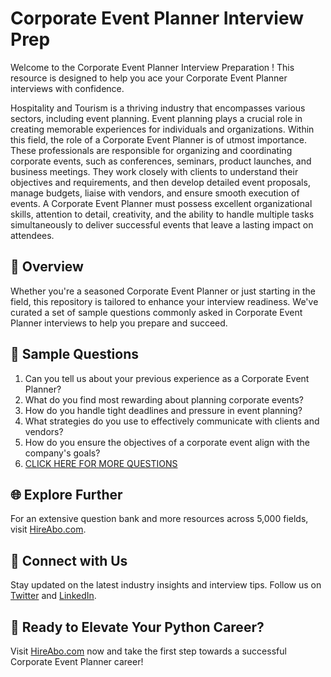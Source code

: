 # Corporate Event Planner Interview Prep

Welcome to the Corporate Event Planner Interview Preparation ! This resource is designed to help you ace your Corporate Event Planner interviews with confidence.

Hospitality and Tourism is a thriving industry that encompasses various sectors, including event planning. Event planning plays a crucial role in creating memorable experiences for individuals and organizations. Within this field, the role of a Corporate Event Planner is of utmost importance. These professionals are responsible for organizing and coordinating corporate events, such as conferences, seminars, product launches, and business meetings. They work closely with clients to understand their objectives and requirements, and then develop detailed event proposals, manage budgets, liaise with vendors, and ensure smooth execution of events. A Corporate Event Planner must possess excellent organizational skills, attention to detail, creativity, and the ability to handle multiple tasks simultaneously to deliver successful events that leave a lasting impact on attendees.

## 🚀 Overview

Whether you're a seasoned Corporate Event Planner or just starting in the field, this repository is tailored to enhance your interview readiness. We've curated a set of sample questions commonly asked in Corporate Event Planner interviews to help you prepare and succeed.

## 📝 Sample Questions

1. Can you tell us about your previous experience as a Corporate Event Planner?
2. What do you find most rewarding about planning corporate events?
3. How do you handle tight deadlines and pressure in event planning?
4. What strategies do you use to effectively communicate with clients and vendors?
5. How do you ensure the objectives of a corporate event align with the company's goals?
6. [CLICK HERE FOR MORE QUESTIONS](https://hireabo.com/job/11_3_15/Corporate%20Event%20Planner)

## 🌐 Explore Further

For an extensive question bank and more resources across 5,000 fields, visit [HireAbo.com](https://www.hireabo.com).

## 📱 Connect with Us

Stay updated on the latest industry insights and interview tips. Follow us on [Twitter](https://twitter.com/hireabo) and [LinkedIn](https://www.linkedin.com/in/hire-abo-3609972a8/).

## 🚀 Ready to Elevate Your Python Career?

Visit [HireAbo.com](https://www.hireabo.com) now and take the first step towards a successful Corporate Event Planner career!